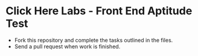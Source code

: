 # Click Here Labs - Front End Aptitude Test
- Fork this repository and complete the tasks outlined in the files.
- Send a pull request when work is finished.
